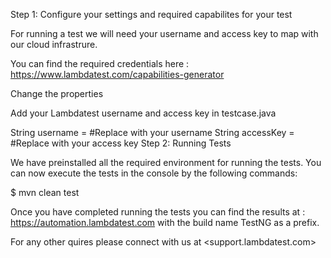 Step 1: Configure your settings and required capabilites for your test

For running a test we will need your username and access key to map with our cloud infrastrure.

You can find the required credentials here : https://www.lambdatest.com/capabilities-generator

Change the properties

Add your Lambdatest username and access key in testcase.java

String username = <YOUR LT_USERNAME> #Replace with your username
String accessKey = <YOUR LT_ACCESS_KEY> #Replace with your access key
Step 2: Running Tests

We have preinstalled all the required environment for running the tests. You can now execute the tests in the console by the following commands:

$ mvn clean test

Once you have completed running the tests you can find the results at : https://automation.lambdatest.com with the build name TestNG as a prefix.

For any other quires please connect with us at <support.lambdatest.com>
